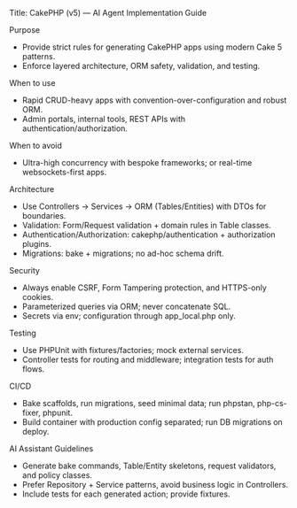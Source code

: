 Title: CakePHP (v5) — AI Agent Implementation Guide

Purpose
- Provide strict rules for generating CakePHP apps using modern Cake 5 patterns.
- Enforce layered architecture, ORM safety, validation, and testing.

When to use
- Rapid CRUD-heavy apps with convention-over-configuration and robust ORM.
- Admin portals, internal tools, REST APIs with authentication/authorization.

When to avoid
- Ultra-high concurrency with bespoke frameworks; or real-time websockets-first apps.

Architecture
- Use Controllers → Services → ORM (Tables/Entities) with DTOs for boundaries.
- Validation: Form/Request validation + domain rules in Table classes.
- Authentication/Authorization: cakephp/authentication + authorization plugins.
- Migrations: bake + migrations; no ad-hoc schema drift.

Security
- Always enable CSRF, Form Tampering protection, and HTTPS-only cookies.
- Parameterized queries via ORM; never concatenate SQL.
- Secrets via env; configuration through app_local.php only.

Testing
- Use PHPUnit with fixtures/factories; mock external services.
- Controller tests for routing and middleware; integration tests for auth flows.

CI/CD
- Bake scaffolds, run migrations, seed minimal data; run phpstan, php-cs-fixer, phpunit.
- Build container with production config separated; run DB migrations on deploy.

AI Assistant Guidelines
- Generate bake commands, Table/Entity skeletons, request validators, and policy classes.
- Prefer Repository + Service patterns, avoid business logic in Controllers.
- Include tests for each generated action; provide fixtures.


